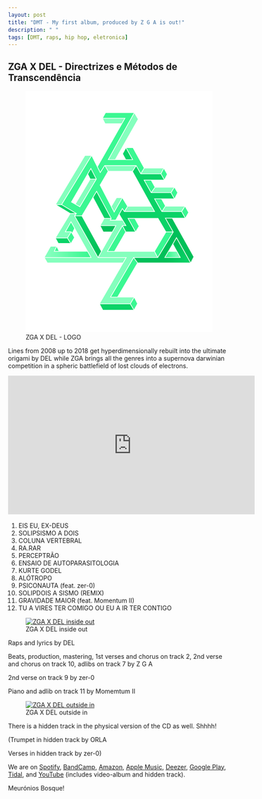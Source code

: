 ```yaml
---
layout: post
title: "DMT - My first album, produced by Z G A is out!"
description: " "
tags: [DMT, raps, hip hop, eletronica]
---
```



<h2>ZGA X DEL - Directrizes e Métodos de Transcendência</h2>

<figure>
	<a href="https://levelmusic.lnk.to/9W7k6F" target="_blank"><img src="/images/LOGO_FULL_SHADOWED.png" alt="L O G O"></a>
	<figcaption>ZGA X DEL - LOGO</figcaption>
</figure>

Lines from 2008 up to 2018 get hyperdimensionally rebuilt into the ultimate origami by DEL while ZGA brings all the genres into a supernova darwinian competition in a spheric battlefield of lost clouds of electrons.

<iframe width="560" height="315" src="https://www.youtube.com/embed/videoseries?list=PLvqQBw_IW0MaXXVdYnthwLEuq2Goi1_7H" frameborder="0" allowfullscreen></iframe>

1. EIS EU, EX-DEUS 
2. SOLIPSISMO A DOIS 
3. COLUNA VERTEBRAL  
4. RA.RAR
5. PERCEPTRÃO  
6. ENSAIO DE AUTOPARASITOLOGIA
7. KURTE GODEL
8. ALÓTROPO
9. PSICONAUTA (feat. zer-0)
10. SOLIPDOIS A SISMO (REMIX)
11. GRAVIDADE MAIOR (feat. Momentum II)
12. TU A VIRES TER COMIGO OU EU A IR TER CONTIGO

<figure>
	<a href="/images/ZGAXDEL-DMT-INSIDE_CD.png" target="_blank"><img src="/images/ZGAXDEL-DMT-INSIDE_CD.png" alt="ZGA X DEL inside out"></a>
	<figcaption>ZGA X DEL inside out</figcaption>
</figure>

Raps and lyrics by DEL 

Beats, production, mastering, 1st verses and chorus on track 2, 2nd verse and chorus on track 10, adlibs on track 7 by Z G A 

2nd verse on track 9 by zer-0 

Piano and adlib on track 11 by Momemtum II 


<figure>
	<a href="/images/ZGAXDEL-DMT-OUTSIDE.png" target="_blank"><img src="/images/ZGAXDEL-DMT-OUTSIDE.png" alt="ZGA X DEL outside in"></a>
	<figcaption>ZGA X DEL outside in</figcaption>
</figure>

There is a hidden track in the physical version of the CD as well. Shhhh!

(Trumpet in hidden track by ORLA

Verses in hidden track by zer-0)

We are on <a href="https://open.spotify.com/album/3Law6Vfe908WydThe3gzyB" target="_blank">Spotify</a>, <a href="https://z-g-a.bandcamp.com/album/directrizes-e-m-todos-de-transcend-ncia" target="_blank">BandCamp</a>, <a href="https://www.amazon.co.uk/Directrizes-e-Mtodos-de-Transcendncia/dp/B07MM6G2ZT?tag=linkfirecom-21&ie=UTF8&linkCode=as2&ascsubtag=4936cb5067062a407f2d9568e27c216f" target="_blank">Amazon</a>, <a href="https://music.apple.com/gb/album/1449188648">Apple Music</a>, <a href="https://www.deezer.com/us/album/83977032" target="_blank">Deezer</a>, <a href="https://play.google.com/store/music/album/ZGAXDEL_Directrizes_e_Métodos_de_Transcendência?id=Bylkica2vpbb6nmkjbf6yepmxa4" target="_blank">Google Play</a>, <a href="https://listen.tidal.com/album/102269555" target="_blank">Tidal</a>, and <a href="https://www.youtube.com/embed/videoseries?list=PLvqQBw_IW0MaXXVdYnthwLEuq2Goi1_7H">YouTube</a> (includes video-album and hidden track).

Meurónios Bosque!